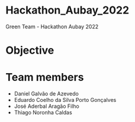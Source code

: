 # Hackathon_Aubay_2022
Green Team - Hackathon Aubay 2022


# Objective


# Team members
- Daniel Galvão de Azevedo
- Eduardo Coelho da Silva Porto Gonçalves
- José Aderbal Aragão Filho
- Thiago Noronha Caldas
